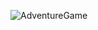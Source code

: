 ![AdventureGame](https://github.com/KristofferKay/AdventureGame/assets/160496575/9df5a2e4-6409-468f-a94d-f1875a857c88)

